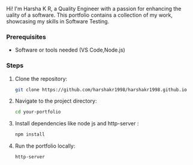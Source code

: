 Hi! I'm Harsha K R, a Quality Engineer with a passion for enhancing the uality of a software. This portfolio contains a collection of my work, showcasing my skills in Software Testing.

### Prerequisites
- Software or tools needed (VS Code,Node.js)

### Steps
1. Clone the repository:
   ```bash
   git clone https://github.com/harshakr1998/harshakr1998.github.io
   ```
2. Navigate to the project directory:
   ```bash
   cd your-portfolio
   ```
3. Install dependencies like node js and http-server :
   ```bash
   npm install 
   ```
4. Run the portfolio locally:
   ```bash
   http-server
   ```
